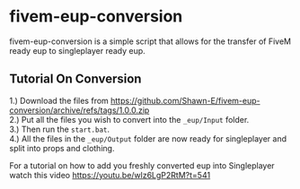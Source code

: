 # fivem-eup-conversion 
fivem-eup-conversion is a simple script that allows for the transfer of FiveM ready eup to singleplayer ready eup.

## Tutorial On Conversion

1.) Download the files from https://github.com/Shawn-E/fivem-eup-conversion/archive/refs/tags/1.0.0.zip</br>
2.) Put all the files you wish to convert into the `_eup/Input` folder. </br>
3.) Then run the `start.bat`.</br>
4.) All the files in the `_eup/Output` folder are now ready for singleplayer and split into props and clothing.</br>

For a tutorial on how to add you freshly converted eup into Singleplayer watch this video
https://youtu.be/wlz6LgP2RtM?t=541
